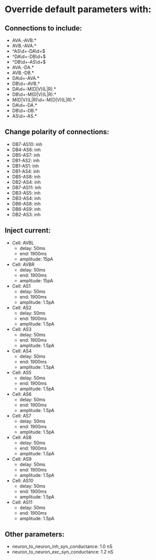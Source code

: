 # Override default parameters with:
## Connections to include:
- AVA.-AVB.*
- AVB.-AVA.*
- ^AS\d+-DA\d+$
- ^DA\d+-DB\d+$
- ^DB\d+-AS\d+$
- AVA.-DA.*
- AVB.-DB.*
- DA\d+-AVA.*
- DB\d+-AVB.*
- DA\d+-M(D|V)(L|R).*
- DB\d+-M(D|V)(L|R).*
- M(D|V)(L|R)\d+-M(D|V)(L|R).*
- DA\d+-DA.*
- DB\d+-DB.*
- AS\d+-AS.*

## Change polarity of connections:
- DB7-AS10: inh
- DB4-AS6: inh
- DB5-AS7: inh
- DB1-AS2: inh
- DB1-AS1: inh
- DB1-AS4: inh
- DB5-AS8: inh
- DB2-AS4: inh
- DB7-AS11: inh
- DB3-AS5: inh
- DB3-AS4: inh
- DB6-AS8: inh
- DB6-AS9: inh
- DB2-AS3: inh

## Inject current:
- Cell: AVBL
    - delay: 50ms
    - end: 1900ms
    - amplitude: 15pA
- Cell: AVBR
    - delay: 50ms
    - end: 1900ms
    - amplitude: 15pA
- Cell: AS1
    - delay: 50ms
    - end: 1900ms
    - amplitude: 1.5pA
- Cell: AS2
    - delay: 50ms
    - end: 1900ms
    - amplitude: 1.5pA
- Cell: AS3
    - delay: 50ms
    - end: 1900ms
    - amplitude: 1.5pA
- Cell: AS4
    - delay: 50ms
    - end: 1900ms
    - amplitude: 1.5pA
- Cell: AS5
    - delay: 50ms
    - end: 1900ms
    - amplitude: 1.5pA
- Cell: AS6
    - delay: 50ms
    - end: 1900ms
    - amplitude: 1.5pA
- Cell: AS7
    - delay: 50ms
    - end: 1900ms
    - amplitude: 1.5pA
- Cell: AS8
    - delay: 50ms
    - end: 1900ms
    - amplitude: 1.5pA
- Cell: AS9
    - delay: 50ms
    - end: 1900ms
    - amplitude: 1.5pA
- Cell: AS10
    - delay: 50ms
    - end: 1900ms
    - amplitude: 1.5pA
- Cell: AS11
    - delay: 50ms
    - end: 1900ms
    - amplitude: 1.5pA

## Other parameters:
- neuron_to_neuron_inh_syn_conductance: 1.0 nS
- neuron_to_neuron_exc_syn_conductance: 1.2 nS

